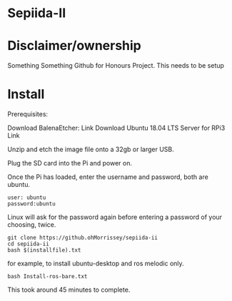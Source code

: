 # Sepiida-II

# Disclaimer/ownership

Something Something Github for Honours Project. This needs to be setup

# Install

Prerequisites:

Download BalenaEtcher:
Link
Download Ubuntu 18.04 LTS Server for RPi3
Link

Unzip and etch the image file onto a 32gb or larger USB. 

Plug the SD card into the Pi and power on. 

Once the Pi has loaded, enter the username and password, both are ubuntu.
```
user: ubuntu
password:ubuntu
```
Linux will ask for the password again before entering a password of your choosing, twice. 

```
git clone https://github.ohMorrissey/sepiida-ii
cd sepiida-ii
bash $(installfile).txt
```

for example, to install ubuntu-desktop and ros melodic only.
```
bash Install-ros-bare.txt
```
This took around 45 minutes to complete.
